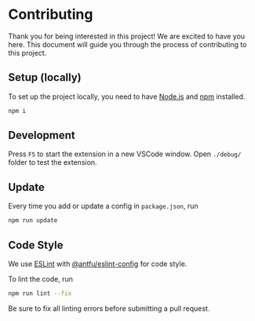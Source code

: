# Contributing

Thank you for being interested in this project! We are excited to have you here. This document will guide you through the process of contributing to this project.

## Setup (locally)

To set up the project locally, you need to have [Node.js](https://nodejs.org/en/) and [npm](https://www.npmjs.com/) installed.

```bash
npm i
```

## Development

Press `F5` to start the extension in a new VSCode window. Open `./debug/` folder to test the extension.

## Update

Every time you add or update a config in `package.json`, run

```bash
npm run update
```

## Code Style

We use [ESLint](https://eslint.org/) with [@antfu/eslint-config](https://github.com/antfu/eslint-config) for code style.

To lint the code, run

```bash
npm run lint --fix
```

Be sure to fix all linting errors before submitting a pull request.
